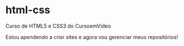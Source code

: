 # html-css
 Curso de HTML5 e CSS3 do CursoemVideo

Estou apendendo a crisr sites e agora vou  gerenciar meus repositórios! 
